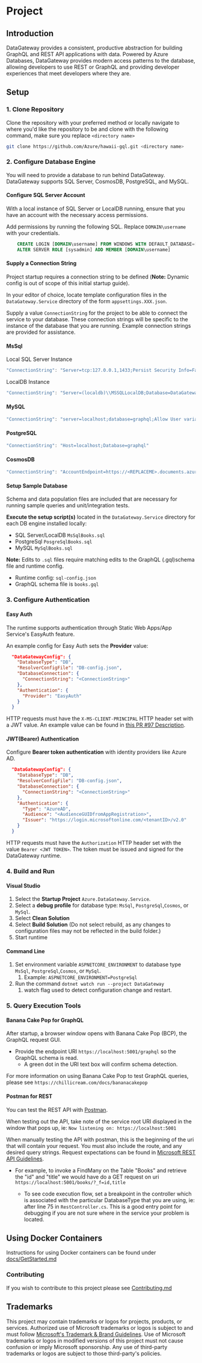 # Project

## Introduction

DataGateway provides a consistent, productive abstraction for building GraphQL and REST API applications with data. Powered by Azure Databases, DataGateway provides modern access patterns to the database, allowing developers to use REST or GraphQL and providing developer experiences that meet developers where they are. 

## Setup

### 1. Clone Repository

Clone the repository with your preferred method or locally navigate to where you'd like the repository to be and clone with the following command, make sure you replace `<directory name>`

``` bash
git clone https://github.com/Azure/hawaii-gql.git <directory name>
```

### 2. Configure Database Engine

You will need to provide a database to run behind DataGateway. DataGateway supports SQL Server, CosmosDB, PostgreSQL, and MySQL.

#### Configure SQL Server Account

With a local instance of SQL Server or LocalDB running, ensure that you have an account with the necessary access permissions.

Add permissions by running the following SQL. Replace `DOMAIN\username` with your credentials.

```sql
    CREATE LOGIN [DOMAIN\username] FROM WINDOWS WITH DEFAULT_DATABASE=[master]
    ALTER SERVER ROLE [sysadmin] ADD MEMBER [DOMAIN\username]
```

#### Supply a Connection String

Project startup requires a connection string to be defined (**Note:** Dynamic config is out of scope of this initial startup guide).

In your editor of choice, locate template configuration files in the `DataGateway.Service` directory of the form `appsettings.XXX.json`.

Supply a value `ConnectionString` for the project to be able to connect the service to your database. These connection strings will be specific to the instance of the database that you are running. Example connection strings are provided for assistance.

#### MsSql

Local SQL Server Instance

``` c#
"ConnectionString": "Server=tcp:127.0.0.1,1433;Persist Security Info=False;User ID=USERNAME;Password=PASSWORD;MultipleActiveResultSets=False;Connection Timeout=5;"
```

LocalDB Instance

``` c#
"ConnectionString": "Server=(localdb)\\MSSQLLocalDB;Database=DataGateway;Integrated Security=true"
```

#### MySQL

``` c#
"ConnectionString": "server=localhost;database=graphql;Allow User variables=true;uid=USERNAME;pwd=PASSWORD"
```

#### PostgreSQL

``` c#
"ConnectionString": "Host=localhost;Database=graphql"
```

#### CosmosDB

``` c#
"ConnectionString": "AccountEndpoint=https://<REPLACEME>.documents.azure.com:443/;AccountKey=<REPLACEME>"
```

#### Setup Sample Database

Schema and data population files are included that are necessary for running sample queries and unit/integration tests.

**Execute the setup script(s)** located in the `DataGateway.Service` directory for each DB engine installed locally:

- SQL Server/LocalDB `MsSqlBooks.sql`
- PostgreSql `PosgreSqlBooks.sql`
- MySQL `MySqlBooks.sql`

**Note:** Edits to `.sql` files require matching edits to the GraphQL (.gql)schema file and runtime config.

- Runtime config: `sql-config.json`
- GraphQL schema file is `books.gql`

### 3. Configure Authentication

#### Easy Auth

The runtime supports authentication through Static Web Apps/App Service's EasyAuth feature.

An example config for Easy Auth sets the **Provider** value:

```json
  "DataGatewayConfig": {
    "DatabaseType": "DB",
    "ResolverConfigFile": "DB-config.json",
    "DatabaseConnection": {
      "ConnectionString": "<ConnectionString>"
    },
    "Authentication": {
      "Provider": "EasyAuth"
    }
  }
```

HTTP requests must have the `X-MS-CLIENT-PRINCIPAL` HTTP header set with a JWT value. An example value can be found in [this PR #97 Description](https://github.com/Azure/hawaii-gql/pull/97).

#### JWT(Bearer) Authentication

Configure **Bearer token authentication** with identity providers like Azure AD.

```json
  "DataGatewayConfig": {
    "DatabaseType": "DB",
    "ResolverConfigFile": "DB-config.json",
    "DatabaseConnection": {
      "ConnectionString": "<ConnectionString>"
    },
    "Authentication": {
      "Type": "AzureAD",
      "Audience": "<AudienceGUIDfromAppRegistration>",
      "Issuer": "https://login.microsoftonline.com/<tenantID>/v2.0"
    }
  }
```

HTTP requests must have the `Authorization` HTTP header set with the value `Bearer <JWT TOKEN>`. The token must be issued and signed for the DataGateway runtime.

### 4. Build and Run

#### Visual Studio

1. Select the **Startup Project** `Azure.DataGateway.Service`.
2. Select a **debug profile** for database type: `MsSql`, `PostgreSql`,`Cosmos`, or `MySql`.
3. Select **Clean Solution**
4. Select **Build Solution** (Do not select rebuild, as any changes to configuration files may not be reflected in the build folder.)
5. Start runtime

#### Command Line

1. Set environment variable `ASPNETCORE_ENVIRONMENT` to database type `MsSql`, `PostgreSql`,`Cosmos`, or `MySql`.
   1. Example: `ASPNETCORE_ENVIRONMENT=PostgreSql`
2. Run the command `dotnet watch run --project DataGateway`
   1. watch flag used to detect configuration change and restart.

### 5. Query Execution Tools

#### Banana Cake Pop for GraphQL

After startup, a browser window opens with Banana Cake Pop (BCP), the GraphQL request GUI.

- Provide the endpoint URI `https://localhost:5001/graphql`  so the GraphQL schema is read.
  - A green dot in the URI text box will confirm schema detection.

For more information on using Banana Cake Pop to test GraphQL queries, please see `https://chillicream.com/docs/bananacakepop`

#### Postman for REST

You can test the REST API with [Postman](https://www.postman.com/).

When testing out the API, take note of the service root URI displayed in the window that pops up, ie: `Now listening on: https://localhost:5001`

When manually testing the API with postman, this is the beginning of the uri that will contain your request. You must also include the route, and any desired query strings. Request expectations can be found in [Microsoft REST API Guidelines]( https://github.com/microsoft/api-guidelines/blob/vNext/Guidelines.md).

- For example, to invoke a FindMany on the Table "Books" and retrieve the "id" and "title" we would have do a GET request on uri `https://localhost:5001/books/?_f=id,title`

  - To see code execution flow, set a breakpoint in the controller which is associated with the particular DatabaseType that you are using, ie: after line 75 in `RestController.cs`. This is a good entry point for debugging if you are not sure where in the service your problem is located.

## Using Docker Containers

Instructions for using Docker containers can be found under [docs/GetStarted.md](https://github.com/Azure/hawaii-gql/blob/main/docs/GetStarted.md)

### Contributing

If you wish to contribute to this project please see [Contributing.md](https://github.com/Azure/hawaii-gql/blob/main/CONTRIBUTING.md)

## Trademarks

This project may contain trademarks or logos for projects, products, or services. Authorized use of Microsoft
trademarks or logos is subject to and must follow
[Microsoft's Trademark & Brand Guidelines](https://www.microsoft.com/legal/intellectualproperty/trademarks/usage/general).
Use of Microsoft trademarks or logos in modified versions of this project must not cause confusion or imply Microsoft sponsorship.
Any use of third-party trademarks or logos are subject to those third-party's policies.
